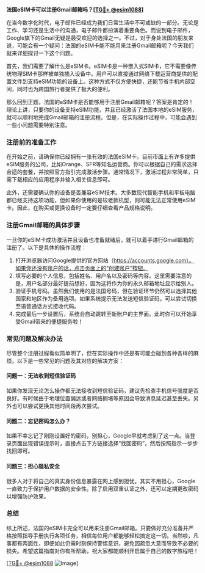 **法国eSIM卡可以注册Gmail邮箱吗？[[TG💪+ @esim1088](https://t.me/s/esim1088)]**

在当今数字化时代，电子邮件已经成为我们日常生活中不可或缺的一部分。无论是工作、学习还是生活中的沟通，电子邮件都扮演着重要角色。而说到电子邮件，Google旗下的Gmail无疑是最受欢迎的选择之一。不过，对于身处法国的朋友来说，可能会有一个疑问：法国的eSIM卡能不能用来注册Gmail邮箱呢？今天我们就来详细探讨一下这个问题。

首先，我们需要了解什么是eSIM卡。eSIM卡是一种嵌入式SIM卡，它不需要像传统物理SIM卡那样被单独插入设备中。用户可以直接通过网络下载运营商提供的配置文件到支持eSIM功能的设备上。这种方式不仅方便快捷，还能节省手机内部空间，同时也为跨国旅行者提供了极大的便利。

那么回到正题，法国的eSIM卡是否能够用于注册Gmail邮箱呢？答案是肯定的！理论上讲，只要你的设备支持eSIM功能，并且已经激活了法国本地的eSIM服务，就可以顺利地完成Gmail邮箱的注册流程。但是，在实际操作过程中，可能会遇到一些小问题需要特别注意。

### **注册前的准备工作**
在开始之前，请确保你已经拥有一张有效的法国eSIM卡。目前市面上有许多提供eSIM服务的公司，比如Orange、SFR等知名运营商。你可以根据自己的需求选择合适的套餐，并按照官方指引完成激活步骤。通常情况下，激活过程非常简单，只需下载相应的应用程序并输入相关信息即可。

此外，还需要确认你的设备是否兼容eSIM技术。大多数现代智能手机和平板电脑都已经支持这项功能，但如果你使用的是较老款机型，则可能无法正常使用eSIM卡。因此，在购买或更换设备时一定要仔细查看产品规格说明。

### **注册Gmail邮箱的具体步骤**
一旦你的eSIM卡成功激活并且设备也准备就绪后，就可以着手进行Gmail邮箱的注册了。以下是具体的操作流程：

1. 打开浏览器访问Google提供的官方网站（https://accounts.google.com）。如果你还没有账户的话，点击页面上的“创建账户”按钮。
2. 填写必要的个人信息，包括姓名、用户名以及密码等内容。这里需要注意的是，用户名部分最好提前想好，因为这将作为你的永久邮箱地址显示给别人。
3. 验证手机号码。虽然我们使用的是法国号码，但在验证环节仍然可以选择其他国家和地区作为备用选项。如果系统提示无法发送短信验证码，可以尝试切换至语音通话方式接收代码。
4. 完成最后一步设置后，系统会自动跳转至新账户的主界面。此时你可以开始享受Gmail带来的便捷服务啦！

### **常见问题及解决办法**
尽管整个注册过程看似简单明了，但在实际操作中还是有可能会碰到各种各样的麻烦。以下是一些常见的问题及其对应的解决方案：

#### **问题一：无法收到短信验证码**
如果你发现无论怎么操作都无法接收到短信验证码，建议先检查手机信号强度是否良好。有时候由于地理位置偏远或者网络拥堵等原因会导致消息延迟甚至丢失。另外也可以尝试更换其他时间段再次尝试。

#### **问题二：忘记密码怎么办？**
如果不幸忘记了刚刚设置好的密码，别担心，Google早就考虑到了这一点。当登录页面出现错误提示时，直接点击下方链接选择“找回密码”，然后按照指示一步步找回即可。

#### **问题三：担心隐私安全**
很多人对于将自己的真实身份信息暴露在网上感到担忧。其实不用担心，Google一直致力于保护用户数据的安全性。除了启用双重认证之外，还可以定期更改密码以增强防护效果。

### **总结**
综上所述，法国的eSIM卡完全可以用来注册Gmail邮箱。只要做好充分准备并严格按照指导手册执行各项任务，相信每位用户都能够轻松搞定这一切。当然啦，凡事都有两面性，即便如此仍需时刻保持警惕意识，避免因疏忽大意而导致不必要的损失。希望这篇指南对你有所帮助，祝大家都能顺利开启属于自己的数字旅程吧！

[[TG💪+ @esim1088](https://t.me/s/esim1088) ![Image](https://i.postimg.cc/4NQfJmqS/Snipaste-2025-05-13-00-14-12.png)]